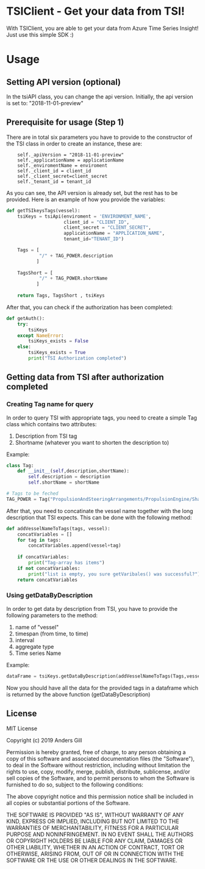 # TSIClient - Get your data from TSI!

With TSIClient, you are able to get your data from Azure Time Series Insight! Just use this simple SDK :)

# Usage

## Setting API version (optional)

In the tsiAPI class, you can change the api version.
Initially, the api version is set to: "2018-11-01-preview"

## Prerequisite for usage (Step 1)

There are in total six parameters you have to provide to the constructor of the TSI class in order to create an instance, these are:

        self._apiVersion = "2018-11-01-preview"
        self._applicationName = applicationName
        self._enviromentName = enviroment
        self._client_id = client_id
        self._client_secret=client_secret
        self._tenant_id = tenant_id

As you can see, the API version is already set, but the rest has to be provided.
Here is an example of how you provide the variables:

```python
def getTSIkeysTags(vessel):
    tsiKeys = tsiApi(enviroment = 'ENVIRONMENT_NAME',
                     client_id = "CLIENT_ID",
                     client_secret = "CLIENT_SECRET",
                     applicationName = "APPLICATION_NAME",
                     tenant_id="TENANT_ID")

    Tags = [
            "/" + TAG_POWER.description
           ]
   
    TagsShort = [
            "/" + TAG_POWER.shortName
           ]
    
    return Tags, TagsShort , tsiKeys
```

After that, you can check if the authorization has been completed:

```python
def getAuth():
    try:
        tsiKeys
    except NameError:
        tsiKeys_exists = False
    else:
        tsiKeys_exists = True
        print("TSI Authorization completed")
```

## Getting data from TSI after authorization completed

### Creating Tag name for query

In order to query TSI with appropriate tags, you need to create a simple Tag class which contains two attributes:

1. Description from TSI tag
2. Shortname (whatever you want to shorten the description to)

Example:

```python
class Tag:
    def __init__(self,description,shortName):
        self.description = description
        self.shortName = shortName

# Tags to be feched
TAG_POWER = Tag("PropulsionAndSteeringArrangements/PropulsionEngine/Shaft/ShaftPower+(kW)","ME_ShaftPower")
```

After that, you need to concatinate the vessel name together with the long description that TSI expects.
This can be done with the following method:

```python
def addVesselNameToTags(tags, vessel):
    concatVariables = []
    for tag in tags:
        concatVariables.append(vessel+tag)
    
    if concatVariables:
        print("Tag-array has items")
    if not concatVariables:
        print("list is empty, you sure getVaribales() was successful?")
    return concatVariables
```

### Using getDataByDescription

In order to get data by description from TSI, you have to provide the following parameters to the method:

1. name of "vessel"
2. timespan (from time, to time)
3. interval
4. aggregate type
5. Time series Name

Example: 

```python
dataFrame = tsiKeys.getDataByDescription(addVesselNameToTags(Tags,vesselName),timespan=[timeFrom,timeTo],interval=intervalRequested,aggregate=aggType,TagsShort=TagsShort)
```
Now you should have all the data for the provided tags in a dataframe which is returned by the above function (getDataByDescription)


License
----

MIT License

Copyright (c) 2019 Anders Gill

Permission is hereby granted, free of charge, to any person obtaining a copy
of this software and associated documentation files (the "Software"), to deal
in the Software without restriction, including without limitation the rights
to use, copy, modify, merge, publish, distribute, sublicense, and/or sell
copies of the Software, and to permit persons to whom the Software is
furnished to do so, subject to the following conditions:

The above copyright notice and this permission notice shall be included in all
copies or substantial portions of the Software.

THE SOFTWARE IS PROVIDED "AS IS", WITHOUT WARRANTY OF ANY KIND, EXPRESS OR
IMPLIED, INCLUDING BUT NOT LIMITED TO THE WARRANTIES OF MERCHANTABILITY,
FITNESS FOR A PARTICULAR PURPOSE AND NONINFRINGEMENT. IN NO EVENT SHALL THE
AUTHORS OR COPYRIGHT HOLDERS BE LIABLE FOR ANY CLAIM, DAMAGES OR OTHER
LIABILITY, WHETHER IN AN ACTION OF CONTRACT, TORT OR OTHERWISE, ARISING FROM,
OUT OF OR IN CONNECTION WITH THE SOFTWARE OR THE USE OR OTHER DEALINGS IN THE
SOFTWARE.


